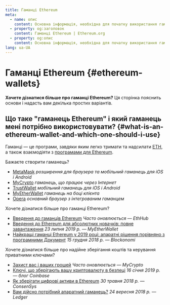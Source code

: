 ```yaml
---
title: Гаманці Ethereum
meta:
  - name: опис
    content: Основна інформація, необхідна для початку використання гаманців Ethereum.
  - property: og:заголовок
    content: Гаманці Ethereum | Ethereum.org
  - property: og:опис
    content: Основна інформація, необхідна для початку використання гаманців Ethereum.
lang: ua-UA
---
```


# Гаманці Ethereum {#ethereum-wallets}

<div class="featured">

**Хочете дізнатися більше про гаманці Ethereum?** Ця сторінка пояснить основи і надасть вам декілька простих варіантів.

</div>

## Що таке "гаманець Ethereum" і який гаманець мені потрібно використовувати? {#what-is-an-ethereum-wallet-and-which-one-should-i-use}

Гаманці — це програми, завдяки яким легко тримати та надсилати [ETH](/eth/), а також взаємодіяти з [програмами для Ethereum](/dapps/).

Бажаєте створити гаманець?

- [MetaMask](https://metamask.io) _розширення для браузера та мобільний гаманець для iOS і Android_
- [MyCrypto](https://mycrypto.com) _гаманець, що працює через Інтернет_
- [TrustWallet](https://trustwallet.com/) _мобільний гаманець для iOS і Android_
- [MyEtherWallet](https://www.myetherwallet.com/) _гаманець на боці клієнта_
- [Opera](https://www.opera.com/crypto) _основний браузер з інтегрованим гаманцем_

Хочете дізнатися більше про гаманці Ethereum?

- [Введення до гаманців Ethereum](https://docs.ethhub.io/using-ethereum/wallets/intro-to-ethereum-wallets/) _Часто оновлюється — EthHub_
- [Введення до Ethereum для абсолютних новачків: повне завантаження](https://www.mewtopia.com/absolute-beginners-guide/) _23 липня 2019 р. — MyEtherWallet_
- [Найкращі гаманці Ethereum у 2019 році: апаратні рішення порівняно з програмними Документ](https://blockonomi.com/best-ethereum-wallets/) _15 грудня 2018 р. — Blockonomi_

Хочете дізнатися більше про надійне зберігання коштів та керування приватними ключами?

- [Захист вас і ваших грошей](https://support.mycrypto.com/staying-safe/protecting-yourself-and-your-funds) _Часто оновлюється — MyCrypto_
- [Ключі, що зберігають вашу криптовалюту в безпеці](https://blog.coinbase.com/the-keys-to-keeping-your-crypto-safe-96d497cce6cf) _16 січня 2019 р. — блог Coinbase_
- [Як зберігати цифрові активи в Ethereum](https://media.consensys.net/how-to-store-digital-assets-on-ethereum-a2bfdcf66bd0) _30 травня 2018 р. — ConsenSys_
- [Вам дійсно потрібний апаратний гаманець?](https://medium.com/ledger-on-security-and-blockchain/ledger-101-part-1-do-you-really-need-a-hardware-wallet-7f5abbadd945) _24 вересня 2018 р. — Ledger_
